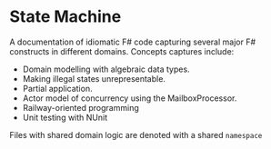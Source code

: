 # State Machine  

A documentation of idiomatic F# code capturing several major F# constructs in
different domains. Concepts captures include:

- Domain modelling with algebraic data types.
- Making illegal states unrepresentable.
- Partial application.
- Actor model of concurrency using the MailboxProcessor.
- Railway-oriented programming
- Unit testing with NUnit

Files with shared domain logic are denoted with a shared `namespace`
